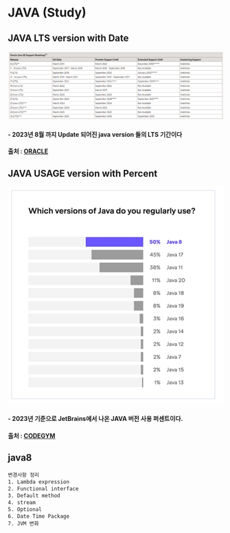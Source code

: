 # JAVA (Study)

##  JAVA LTS version with Date
![img.png](img.png)
#### - 2023년 8월 까지 Update 되어진 java version 들의 LTS 기간이다
#### 출처 : [ORACLE](https://www.oracle.com/java/technologies/java-se-support-roadmap.html)

## JAVA USAGE version with Percent
![img_1.png](img_1.png)
#### - 2023년 기준으로 JetBrains에서 나온 JAVA 버전 사용 퍼센트이다.
#### 출처 : [CODEGYM](https://codegym.cc/groups/posts/18463-java-in-2023-version-releases-popularity-and-future-trends)




## java8
    변경사항 정리
    1. Lambda expression
    2. Functional interface
    3. Default method
    4. stream
    5. Optional
    6. Date Time Package
    7. JVM 변화